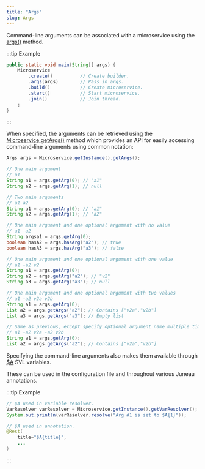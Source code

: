 ```yaml
---
title: "Args"
slug: Args
---
```


Command-line arguments can be associated with a microservice using the [args()](API_DOCS/org/apache/juneau/microservice/Microservice/Builder.html#args(String...)) method.

:::tip Example
```java
public static void main(String[] args) {
    Microservice
        .create()          // Create builder.
        .args(args)        // Pass in args.
        .build()           // Create microservice.
        .start()           // Start microservice.
        .join()            // Join thread.
    ;
}
```
:::

When specified, the arguments can be retrieved using the [Microservice.getArgs()](API_DOCS/org/apache/juneau/microservice/Microservice.html#getArgs()) method which provides
an API for easily accessing command-line arguments using common notation:

```java
Args args = Microservice.getInstance().getArgs();

// One main argument
// a1
String a1 = args.getArg(0); // "a1"
String a2 = args.getArg(1); // null

// Two main arguments
// a1 a2
String a1 = args.getArg(0); // "a1"
String a2 = args.getArg(1); // "a2"

// One main argument and one optional argument with no value
// a1 -a2
String argsa1 = args.getArg(0);
boolean hasA2 = args.hasArg("a2"); // true
boolean hasA3 = args.hasArg("a3"); // false

// One main argument and one optional argument with one value
// a1 -a2 v2
String a1 = args.getArg(0);
String a2 = args.getArg("a2"); // "v2"
String a3 = args.getArg("a3"); // null

// One main argument and one optional argument with two values
// a1 -a2 v2a v2b
String a1 = args.getArg(0);
List a2 = args.getArgs("a2"); // Contains ["v2a","v2b"]
List a3 = args.getArgs("a3"); // Empty list

// Same as previous, except specify optional argument name multiple times
// a1 -a2 v2a -a2 v2b
String a1 = args.getArg(0);
List a2 = args.getArgs("a2"); // Contains ["v2a","v2b"]
```

Specifying the command-line arguments also makes them available through <a href="/site/apidocs/org/apache/juneau/svl/vars/ArgsVar.html" target="_blank">$A</a> SVL variables.

These can be used in the configuration file and throughout various Juneau annotations.

:::tip Example
```java
// $A used in variable resolver.
VarResolver varResolver = Microservice.getInstance().getVarResolver();
System.out.println(varResolver.resolve("Arg #1 is set to $A{1}"));
```

```java
// $A used in annotation.
@Rest(
    title="$A{title}",
    ...
)
```
:::